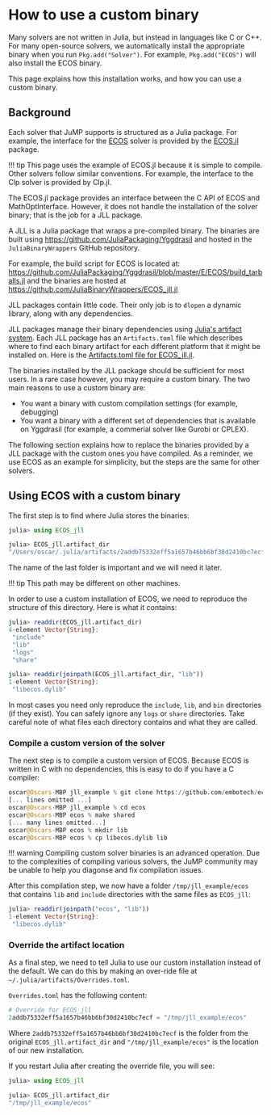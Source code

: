 # How to use a custom binary

Many solvers are not written in Julia, but instead in languages like C or C++.
For many open-source solvers, we automatically install the appropriate binary
when you run `Pkg.add("Solver")`. For example, `Pkg.add("ECOS")` will also
install the ECOS binary.

This page explains how this installation works, and how you can use a custom
binary.

## Background

Each solver that JuMP supports is structured as a Julia package. For example,
the interface for the [ECOS](https://github.com/embotech/ecos) solver is
provided by the [ECOS.jl](https://github.com/jump-dev/ECOS.jl) package.

!!! tip
    This page uses the example of ECOS.jl because it is simple to compile. Other
    solvers follow similar conventions. For example, the interface to the Clp
    solver is provided by Clp.jl.

The ECOS.jl package provides an interface between the C API of ECOS and
MathOptInterface. However, it does not handle the installation of the solver
binary; that is the job for a JLL package.

A JLL is a Julia package that wraps a pre-compiled binary.
The binaries are built using https://github.com/JuliaPackaging/Yggdrasil
and hosted in the `JuliaBinaryWrappers` GitHub repository.

For example, the build script for ECOS is located at:
https://github.com/JuliaPackaging/Yggdrasil/blob/master/E/ECOS/build_tarballs.jl
and the binaries are hosted at
https://github.com/JuliaBinaryWrappers/ECOS_jll.jl

JLL packages contain little code. Their only job is to `dlopen` a dynamic
library, along with any dependencies.

JLL packages manage their binary dependencies using [Julia's artifact system](https://pkgdocs.julialang.org/v1/artifacts/).
Each JLL package has an `Artifacts.toml` file which describes where to find each
binary artifact for each different platform that it might be installed on. Here
is the [Artifacts.toml file for ECOS_jll.jl](https://github.com/JuliaBinaryWrappers/ECOS_jll.jl/blob/main/Artifacts.toml).

The binaries installed by the JLL package should be sufficient for most users.
In a rare case however, you may require a custom binary. The two main reasons to
use a custom binary are:

 * You want a binary with custom compilation settings (for example, debugging)
 * You want a binary with a different set of dependencies that is available on
   Yggdrasil (for example, a commerial solver like Gurobi or CPLEX).

The following section explains how to replace the binaries provided by a JLL
package with the custom ones you have compiled. As a reminder, we use ECOS as an
example for simplicity, but the steps are the same for other solvers.

## Using ECOS with a custom binary

The first step is to find where Julia stores the binaries:
```julia
julia> using ECOS_jll

julia> ECOS_jll.artifact_dir
"/Users/oscar/.julia/artifacts/2addb75332eff5a1657b46bb6bf30d2410bc7ecf"
```
The name of the last folder is important and we will need it later.

!!! tip
    This path may be different on other machines.

In order to use a custom installation of ECOS, we need to reproduce the
structure of this directory. Here is what it contains:
```julia
julia> readdir(ECOS_jll.artifact_dir)
4-element Vector{String}:
 "include"
 "lib"
 "logs"
 "share"

julia> readdir(joinpath(ECOS_jll.artifact_dir, "lib"))
1-element Vector{String}:
 "libecos.dylib"
```

In most cases you need only reproduce the `include`, `lib`, and `bin`
directories (if they exist). You can safely ignore any `logs` or `share`
directories. Take careful note of what files each directory contains and what
they are called.

### Compile a custom version of the solver

The next step is to compile a custom version of ECOS. Because ECOS is written in
C with no dependencies, this is easy to do if you have a C compiler:
```julia
oscar@Oscars-MBP jll_example % git clone https://github.com/embotech/ecos.git
[... lines omitted ...]
oscar@Oscars-MBP jll_example % cd ecos
oscar@Oscars-MBP ecos % make shared
[... many lines omitted...]
oscar@Oscars-MBP ecos % mkdir lib
oscar@Oscars-MBP ecos % cp libecos.dylib lib
```

!!! warning
    Compiling custom solver binaries is an advanced operation. Due to the
    complexities of compiling various solvers, the JuMP community may be unable
    to help you diagonse and fix compilation issues.

After this compilation step, we now have a folder `/tmp/jll_example/ecos`
that contains `lib` and `include` directories with the same files as `ECOS_jll`:
```julia
julia> readdir(joinpath("ecos", "lib"))
1-element Vector{String}:
 "libecos.dylib"
```

### Override the artifact location

As a final step, we need to tell Julia to use our custom installation instead of
the default. We can do this by making an over-ride file at
`~/.julia/artifacts/Overrides.toml`.

`Overrides.toml` has the following content:
```julia
# Override for ECOS_jll
2addb75332eff5a1657b46bb6bf30d2410bc7ecf = "/tmp/jll_example/ecos"
```
Where `2addb75332eff5a1657b46bb6bf30d2410bc7ecf` is the folder from the original
`ECOS_jll.artifact_dir` and `"/tmp/jll_example/ecos"` is the location of our new
installation.

If you restart Julia after creating the override file, you will see:
```julia
julia> using ECOS_jll

julia> ECOS_jll.artifact_dir
"/tmp/jll_example/ecos"
```
